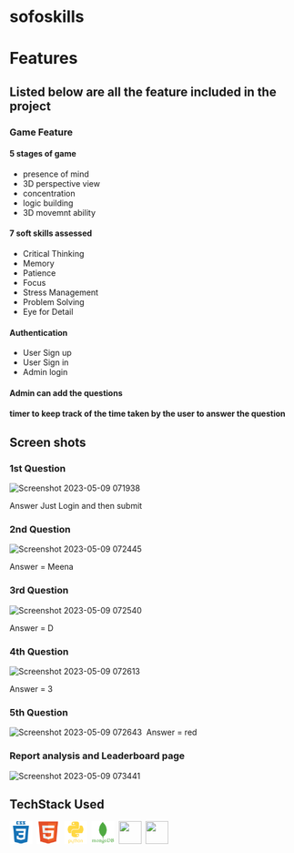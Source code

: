 # sofoskills
# Features
## Listed below are all the feature included in the project

###  Game Feature
#### 5 stages of game
* presence of mind
* 3D perspective view
* concentration
* logic building
* 3D movemnt ability

#### 7 soft skills assessed
* Critical Thinking
* Memory
* Patience
* Focus
* Stress Management
* Problem Solving
* Eye for Detail

#### Authentication
 * User Sign up
 * User Sign in
 * Admin login
 
 ####  Admin can add the questions
 #### timer to keep track of the time taken by the user to answer the question
 
 ## Screen shots
  ### 1st Question&nbsp;
  ![Screenshot 2023-05-09 071938](https://user-images.githubusercontent.com/99973013/236978273-0fb17212-40f7-4efa-ac95-47bb4929e244.png)&nbsp;

  Answer Just Login and then submit&nbsp;
  
  ### 2nd Question&nbsp;
  ![Screenshot 2023-05-09 072445](https://user-images.githubusercontent.com/99973013/236978307-9f5aac45-cf85-4031-aed2-48b10b0cd47f.png)&nbsp;

  Answer = Meena&nbsp;
  
  ### 3rd Question&nbsp;
  ![Screenshot 2023-05-09 072540](https://user-images.githubusercontent.com/99973013/236978348-bb084e77-f978-48bd-b4e3-f0e6a0f538f8.png)&nbsp;

  Answer = D&nbsp;
  
  ### 4th Question&nbsp;
  ![Screenshot 2023-05-09 072613](https://user-images.githubusercontent.com/99973013/236978380-d9e17d4d-88d2-4694-92cc-6bdf87bc398b.png)&nbsp;
  
  Answer = 3&nbsp;
  
  ### 5th Question&nbsp;
  ![Screenshot 2023-05-09 072643](https://user-images.githubusercontent.com/99973013/236978412-85e5c0ed-5b55-4e5e-8ae0-137c69df67d6.png)&nbsp;
  Answer = red
  
  ### Report analysis and Leaderboard page
  ![Screenshot 2023-05-09 073441](https://user-images.githubusercontent.com/99973013/236978462-2eb00f9a-f4f6-4889-a331-6add847d063f.png)

  
  ## TechStack Used &nbsp;
  <img src="https://github.com/devicons/devicon/blob/master/icons/css3/css3-plain-wordmark.svg"  title="CSS3" alt="CSS" width="40" height="40"/>&nbsp;
  <img src="https://github.com/devicons/devicon/blob/master/icons/html5/html5-original.svg" title="HTML5" alt="HTML" width="40" height="40"/>&nbsp;
    <img src="https://github.com/devicons/devicon/blob/master/icons/python/python-plain-wordmark.svg"  title="CSS3" alt="CSS" width="40" height="40"/>&nbsp;
      <img src="https://github.com/devicons/devicon/blob/master/icons/mongodb/mongodb-plain-wordmark.svg"  title="CSS3" alt="CSS" width="40" height="40"/>&nbsp;
       <img src="https://cdn.jsdelivr.net/gh/devicons/devicon/icons/javascript/javascript-original.svg"  width="40" height="40"/>&nbsp;
        <img src="https://cdn.jsdelivr.net/gh/devicons/devicon/icons/flask/flask-original-wordmark.svg" width="40" height="40"/>&nbsp;
          
  
  
  
  
 
 
 
